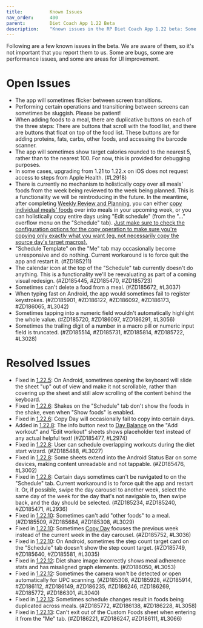 ```yaml
---
title:          Known Issues
nav_order:      400
parent:         Diet Coach App 1.22 Beta
description:    "Known issues in the RP Diet Coach App 1.22 beta: Some are bugs, some are performance issues, and some are areas for UI improvement."
---
```


Following are a few known issues in the beta. We are aware of them, so it's not important that you report them to us. Some are bugs, some are performance issues, and some are areas for UI improvement.

# Open Issues

* The app will sometimes flicker between screen transitions.
* Performing certain operations and transitioning between screens can sometimes be sluggish. Please be patient!
* When adding foods to a meal, there are duplicative buttons on each of the three steps: There are buttons that scroll with the food list, and there are buttons that float on top of the food list. These buttons are for adding proteins, fats, carbs, other foods, and accessing the barcode scanner.
* The app will sometimes show target calories rounded to the nearest 5, rather than to the nearest 100. For now, this is provided for debugging purposes.
* In some cases, upgrading from 1.21 to 1.22.x on iOS does not request access to steps from Apple Health. (#L2918)
* There is currently no mechanism to holistically copy over all meals' foods from the week being reviewed to the week being planned. This is a functionality we will be reintroducing in the future. In the meantime, after completing [Weekly Review and Planning](/docs/diet-coach-app/1.22-beta/features/weekly-review-and-weekly-planning/), you can either [copy individual meals' foods](/docs/diet-coach-app/1.22-beta/features/copy-foods/) over into meals in your upcoming week, or you can holistically copy entire days using "Edit schedule" (from the "..." overflow menu on the "Schedule" tab). [Just make sure to check the configuration options for the copy operation to make sure you're copying only exactly what you want (eg, not necessarily copy the source day's target macros).](/docs/diet-coach-app/1.22-beta/features/copy-day/#copy-foods-in-meals:~:text=If%20you%20want%20to%20copy%20over%20meals%20from%20a%20previous%20week%20to%20the%20current%20week%20while%20preserving%20the%20RP%20algorithm%E2%80%99s%20calorie%20and%20macro%20recommendations)
* "Schedule Template" on the "Me" tab may occasionally become unresponsive and do nothing. Current workaround is to force quit the app and restart it. (#ZD185211)
* The calendar icon at the top of the "Schedule" tab currently doesn't do anything. This is a functionality we'll be reevaluating as part of a coming visual redesign. (#ZD185445, #ZD185470, #ZD185723)
* Sometimes can't delete a food from a meal. (#ZD185672, #L3037)
* When typing fast on Android, the app would sometimes fail to register keystrokes. (#ZD185901, #ZD186122, #ZD186092, #ZD186173, #ZD186065, #L3042)
* Sometimes tapping into a numeric field wouldn't automatically highlight the whole value. (#ZD185720, #ZD186097, #ZD186291, #L3056)
* Sometimes the trailing digit of a number in a macro pill or numeric input field is truncated. (#ZD185514, #ZD185731, #ZD185814, #ZD185722, #L3028)

# Resolved Issues

* Fixed in [1.22.5](/docs/diet-coach-app/1.22-beta/release-notes/#1225-2025-02-13): On Android, sometimes opening the keyboard will slide the sheet "up" out of view and make it not scrollable, rather than covering up the sheet and still alow scrolling of the content behind the keyboard.
* Fixed in [1.22.6](/docs/diet-coach-app/1.22-beta/release-notes/#1226-2025-02-14): Shakes on the "Schedule" tab don't show the foods in the shake, even when "Show foods" is enabled.
* Fixed in [1.22.6](/docs/diet-coach-app/1.22-beta/release-notes/#1226-2025-02-14): Copy Day will occasionally fail to copy into certain days.
* Added in [1.22.8](/docs/diet-coach-app/1.22-beta/release-notes/#1228-2025-02-17): The info button next to [Day Balance](https://docs.rpstrength.com/docs/diet-coach-app/1.22-beta/features/day-balance/) on the "Add workout" and "Edit workout" sheets shows placeholder text instead of any actual helpful text! (#ZD185477, #L2974)
* Fixed in [1.22.8](/docs/diet-coach-app/1.22-beta/release-notes/#1228-2025-02-17): User can schedule overlapping workouts during the diet start wizard. (#ZD185488, #L3027)
* Fixed in [1.22.8](/docs/diet-coach-app/1.22-beta/release-notes/#1228-2025-02-17): Some sheets extend into the Android Status Bar on some devices, making content unreadable and not tappable. (#ZD185476, #L3002)
* Fixed in [1.22.8](/docs/diet-coach-app/1.22-beta/release-notes/#1228-2025-02-17): Certain days sometimes can't be navigated to on the "Schedule" tab. Current workaround is to force quit the app and restart it. Or, if possible, swipe the day carousel to another week, select the same day of the week for the day that's not navigable to, then swipe back, and the day should be selected. (#ZD185234, #ZD185240, #ZD185471, #L2936)
* Fixed in [1.22.10](/docs/diet-coach-app/1.22-beta/release-notes/#12210-2025-02-19): Sometimes can't add "other foods" to a meal. (#ZD185509, #ZD185684, #ZD185308, #L3029)
* Fixed in [1.22.10](/docs/diet-coach-app/1.22-beta/release-notes/#12210-2025-02-19): Sometimes [Copy Day](/docs/diet-coach-app/1.22-beta/features/copy-day/) focuses the previous week instead of the current week in the day carousel. (#ZD185752, #L3036)
* Fixed in [1.22.10](/docs/diet-coach-app/1.22-beta/release-notes/#12210-2025-02-19): On Android, sometimes the step count target card on the "Schedule" tab doesn't show the step count target. (#ZD185749, #ZD185640, #ZD185581, #L3035)
* Fixed in [1.22.12](/docs/diet-coach-app/1.22-beta/release-notes/#12212-2025-02-22): Diet share image incorrectly shows meal adherence stats and has misaligned graph elements. (#ZD186050, #L3053)
* Fixed in [1.22.12](/docs/diet-coach-app/1.22-beta/release-notes/#12212-2025-02-22): Sometimes the camera won't be detected or open automatically for UPC scanning. (#ZD185308, #ZD185928, #ZD185914, #ZD186112, #ZD186149, #ZD186235, #ZD186246, #ZD186269, #ZD185772, #ZD186301, #L3040)
* Fixed in [1.22.13](/docs/diet-coach-app/1.22-beta/release-notes/#12213-2025-02-22): Sometimes schedule changes result in foods being duplicated across meals. (#ZD185772, #ZD186138, #ZD186228, #L3058)
* Fixed in [1.22.13](/docs/diet-coach-app/1.22-beta/release-notes/#12213-2025-02-22): Can't exit out of the Custom Foods sheet when entering it from the "Me" tab. (#ZD186221, #ZD186247, #ZD186111, #L3066)
